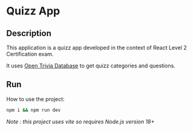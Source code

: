 # Quizz App

## Description

This application is a quizz app developed in the context of React Level 2 Certification exam.

It uses [Open Trivia Database](https://opentdb.com/) to get quizz categories and questions.

## Run

How to use the project:

```bash
npm i && npm run dev
```

_Note : this project uses vite so requires Node.js version 18+_
